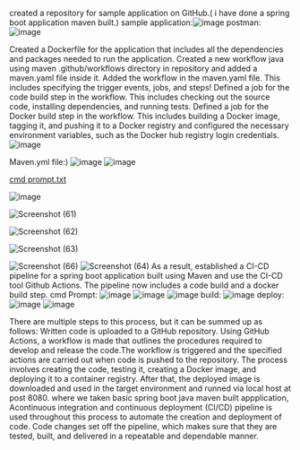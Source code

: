 created a repository for sample application on GitHub.( i have done a spring boot application maven built.)
sample application:![image](https://user-images.githubusercontent.com/126280146/232312493-2e3500e3-6af3-461a-b91e-7a1bcf779c61.png)
postman:![image](https://user-images.githubusercontent.com/126280146/232312467-f7e7c9cb-3153-43d0-bb43-b290282b7012.png)

Created a Dockerfile for the application that includes all the dependencies and packages needed to run the application.
Created a new workflow java using maven .github/workflows directory in repository and added a maven.yaml file inside it. Added the workflow in the maven.yaml file. This includes specifying the trigger events, jobs, and steps!
Defined a job for the code build step in the workflow. This includes checking out the source code, installing dependencies, and running tests.
Defined a job for the Docker build step in the workflow. This includes building a Docker image, tagging it, and pushing it to a Docker registry and configured the necessary environment variables, such as the Docker hub registry login credentials.![image](https://user-images.githubusercontent.com/126280146/232310692-1af8227f-d001-4ffe-82ab-35d4105f7cdb.png)

Maven.yml file:)
![image](https://user-images.githubusercontent.com/126280146/233860268-d06c3501-0032-4c75-8225-a96e2214d830.png)
![image](https://user-images.githubusercontent.com/126280146/233860275-66c65ad7-fdf6-4f1b-8396-0b143ca62183.png)


[cmd prompt.txt](https://github.com/MunwarAli12/munwarrrrrrrr/files/11242308/cmd.prompt.txt)

![image](https://user-images.githubusercontent.com/126280146/232312782-63163c1f-ace7-4aca-9943-f9fc8cf7a3f3.png)


![Screenshot (61)](https://user-images.githubusercontent.com/126280146/232310040-0f9e73c0-fa25-4350-982f-bc626541b736.png)

![Screenshot (62)](https://user-images.githubusercontent.com/126280146/232310034-3c1204d3-aa9e-4e0e-87ba-1f22f869853a.png)

![Screenshot (63)](https://user-images.githubusercontent.com/126280146/232310025-18d16149-0c5b-4d81-aa2a-90d1d3271aea.png)

![Screenshot (66)](https://user-images.githubusercontent.com/126280146/232309978-8c043746-90d8-46d9-b30d-406ea180a70c.png)
![Screenshot (64)](https://user-images.githubusercontent.com/126280146/232310010-5589d6f4-0e16-45dc-9526-14b10a91c82b.png)
As a result, established a CI-CD pipeline for a spring boot application built using Maven and use the CI-CD tool Github Actions. The pipeline now includes a code build and a docker build step.
cmd Prompt:
![image](https://user-images.githubusercontent.com/126280146/233021281-ae60773b-645f-48d0-a4ec-709036094360.png)
![image](https://user-images.githubusercontent.com/126280146/233021424-a3dc0800-ccd4-4c0c-9f27-96b7cd66280b.png)
![image](https://user-images.githubusercontent.com/126280146/233860209-b9c43605-f044-418b-9407-4e4af20e0fc0.png)
build:
![image](https://user-images.githubusercontent.com/126280146/233860220-9b7ab5b2-cb66-4856-bdd7-857588f51a33.png)
deploy:
![image](https://user-images.githubusercontent.com/126280146/233860237-7f083d63-931c-4a71-903b-55f6f348e04b.png)
![image](https://user-images.githubusercontent.com/126280146/233860189-542918cf-a978-4682-b2ee-93d081c0c694.png)

There are multiple steps to this process, but it can be summed up as follows:
Written code is uploaded to a GitHub repository.
Using GitHub Actions, a workflow is made that outlines the procedures required to develop and release the code.The workflow is triggered and the specified actions are carried out when code is pushed to the repository. The process involves creating the code, testing it, creating a Docker image, and deploying it to a container registry. After that, the deployed image is downloaded and used in the target environment and runned via local host at post 8080.
where we taken basic spring boot java maven built appplication, Acontinuous integration and continuous deployment (CI/CD) pipeline is used throughout this process to automate the creation and deployment of code. Code changes set off the pipeline, which makes sure that they are tested, built, and delivered in a repeatable and dependable manner.
